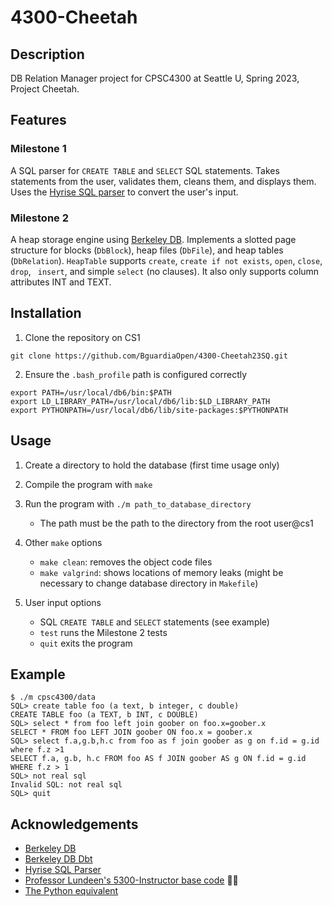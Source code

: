 # 4300-Cheetah

## Description
DB Relation Manager project for CPSC4300 at Seattle U, Spring 2023, Project Cheetah.

## Features
### Milestone 1
A SQL parser for ` CREATE TABLE ` and ` SELECT ` SQL statements. Takes statements from the user, validates them, cleans them, and displays them. Uses the [Hyrise SQL parser](https://github.com/klundeen/sql-parser) to convert the user's input.

### Milestone 2
A heap storage engine using [Berkeley DB](https://www.oracle.com/database/technologies/related/berkeleydb.html). Implements a slotted page structure for blocks (` DbBlock `), heap files (` DbFile `), and heap tables (` DbRelation `). ` HeapTable ` supports ` create `, ` create if not exists `, ` open `, ` close `, ` drop `, ` insert`, and simple ` select ` (no clauses). It also only supports column attributes INT and TEXT.

## Installation
1. Clone the repository on CS1

` git clone https://github.com/BguardiaOpen/4300-Cheetah23SQ.git `

2. Ensure the ` .bash_profile ` path is configured correctly

```
export PATH=/usr/local/db6/bin:$PATH
export LD_LIBRARY_PATH=/usr/local/db6/lib:$LD_LIBRARY_PATH
export PYTHONPATH=/usr/local/db6/lib/site-packages:$PYTHONPATH 
```

## Usage
1. Create a directory to hold the database (first time usage only)
2. Compile the program with ` make `
3. Run the program with ` ./m path_to_database_directory `
    
    * The path must be the path to the directory from the root user@cs1
4. Other ``` make ``` options
    
    * ` make clean `: removes the object code files
    * ` make valgrind `: shows locations of memory leaks (might be necessary to change database directory in ` Makefile `)
5. User input options

    * SQL ` CREATE TABLE ` and ` SELECT ` statements (see example)
    * ` test ` runs the Milestone 2 tests
    * ` quit ` exits the program

## Example

```
$ ./m cpsc4300/data
SQL> create table foo (a text, b integer, c double)
CREATE TABLE foo (a TEXT, b INT, c DOUBLE)
SQL> select * from foo left join goober on foo.x=goober.x
SELECT * FROM foo LEFT JOIN goober ON foo.x = goober.x
SQL> select f.a,g.b,h.c from foo as f join goober as g on f.id = g.id where f.z >1
SELECT f.a, g.b, h.c FROM foo AS f JOIN goober AS g ON f.id = g.id WHERE f.z > 1
SQL> not real sql
Invalid SQL: not real sql
SQL> quit
```

## Acknowledgements
* [Berkeley DB](https://www.oracle.com/database/technologies/related/berkeleydb.html)
* [Berkeley DB Dbt](https://docs.oracle.com/cd/E17076_05/html/api_reference/CXX/frame_main.html)
* [Hyrise SQL Parser](https://github.com/klundeen/sql-parser)
* [Professor Lundeen's 5300-Instructor base code](https://github.com/klundeen/5300-Instructor/releases/tag/Milestone2h) 🙏🙏
* [The Python equivalent](https://github.com/BguardiaOpen/cpsc4300py)